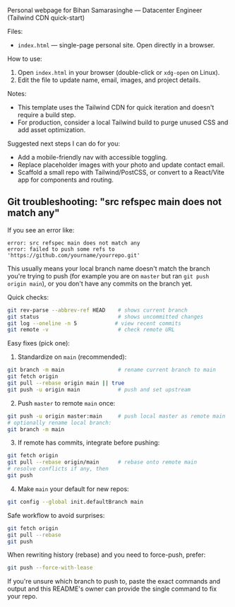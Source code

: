 Personal webpage for Bihan Samarasinghe — Datacenter Engineer (Tailwind CDN quick-start)

Files:
- `index.html` — single-page personal site. Open directly in a browser.

How to use:
1. Open `index.html` in your browser (double-click or `xdg-open` on Linux).
2. Edit the file to update name, email, images, and project details.

Notes:
- This template uses the Tailwind CDN for quick iteration and doesn't require a build step.
- For production, consider a local Tailwind build to purge unused CSS and add asset optimization.

Suggested next steps I can do for you:
- Add a mobile-friendly nav with accessible toggling.
- Replace placeholder images with your photo and update contact email.
- Scaffold a small repo with Tailwind/PostCSS, or convert to a React/Vite app for components and routing.

Git troubleshooting: "src refspec main does not match any"
-----------------------------------------------------
If you see an error like:

	error: src refspec main does not match any
	error: failed to push some refs to 'https://github.com/yourname/yourrepo.git'

This usually means your local branch name doesn't match the branch you're trying to push (for example you are on `master` but ran `git push origin main`), or you don't have any commits on the branch yet.

Quick checks:

```bash
git rev-parse --abbrev-ref HEAD    # shows current branch
git status                         # shows uncommitted changes
git log --oneline -n 5            # view recent commits
git remote -v                      # check remote URL
```

Easy fixes (pick one):

1) Standardize on `main` (recommended):

```bash
git branch -m main                 # rename current branch to main
git fetch origin
git pull --rebase origin main || true
git push -u origin main            # push and set upstream
```

2) Push `master` to remote `main` once:

```bash
git push -u origin master:main     # push local master as remote main
# optionally rename local branch:
git branch -m main
```

3) If remote has commits, integrate before pushing:

```bash
git fetch origin
git pull --rebase origin/main      # rebase onto remote main
# resolve conflicts if any, then
git push
```

4) Make `main` your default for new repos:

```bash
git config --global init.defaultBranch main
```

Safe workflow to avoid surprises:

```bash
git fetch origin
git pull --rebase
git push
```

When rewriting history (rebase) and you need to force-push, prefer:

```bash
git push --force-with-lease
```

If you're unsure which branch to push to, paste the exact commands and output and this README's owner can provide the single command to fix your repo.
